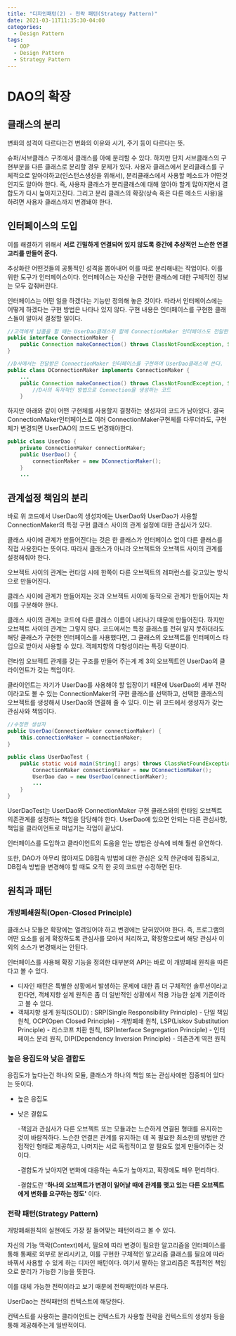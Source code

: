 ```yaml
---
title: "디자인패턴(2) - 전략 패턴(Strategy Pattern)"
date: 2021-03-11T11:35:30-04:00
categories:
  - Design Pattern
tags:
  - OOP
  - Design Pattern
  - Strategy Pattern
---
```


# DAO의 확장

## 클래스의 분리

변화의 성격이 다르다는건 변화의 이유와 시기, 주기 등이 다르다는 뜻.

슈퍼/서브클래스 구조에서 클래스를 아예 분리할 수 있다. 하지만 단지 서브클래스의 구현부분을 다른 클래스로 분리할 경우 문제가 있다. 사용자 클래스에서 분리클래스를 구체적으로 알아야하고(인스턴스생성을 위해서), 분리클래스에서 사용할 메소드가 어떤것인지도 알아야 한다. 즉, 사용자 클래스가 분리클래스에 대해 알아야 할게 많아지면서 결합도가 다시 높아지고진다. 그리고 분리 클래스의 확장(상속 혹은 다른 메소드 사용)을 하려면 사용자 클래스까지 변경돼야 한다.

## 인터페이스의 도입

이를 해결하기 위해서 **서로 긴밀하게 연결되어 있지 않도록 중간에 추상적인 느슨한 연결고리를 만들어 준다.**

추상화란 어떤것들의 공통적인 성격을 뽑아내어 이를 따로 분리해내는 작업이다. 이를 위한 도구가 인터페이스이다. 인터페이스는 자신을 구현한 클래스에 대한 구체적인 정보는 모두 감춰버린다.

인터페이스는 어떤 일을 하겠다는 기능만 정의해 놓은 것이다. 따라서 인터페이스에는 어떻게 하겠다는 구현 방법은 나타나 있지 않다. 구현 내용은 인터페이스를 구현한 클래스들이 알아서 결정할 일이다.

```java
//고객에게 납품을 할 때는 UserDao클래스와 함께 ConnectionMaker 인터페이스도 전달한다.
public interface ConnectionMaker {
	public Connection makeConnection() throws ClassNotFoundException, SQLException;
}
```

```java
//D사에서는 전달받은 ConnectionMaker 인터페이스를 구현하여 UserDao클래스에 쓴다.
public class DConnectionMaker implements ConnectionMaker {
	...
	public Connection makeConnection() throws ClassNotFoundException, SQLException {
		//D사의 독자적인 방법으로 Connection을 생성하는 코드
	}

```

하지만 아래와 같이 어떤 구현체를 사용할지 결정하는 생성자의 코드가 남아있다. 결국 ConnectionMaker인터페이스로 여러 ConnectionMaker구현체를 다루더라도, 구현체가 변경되면 UserDAO의 코드도 변경돼야한다.

```java
public class UserDao {
	private ConnectionMaker connectionMaker;
	public UserDao() {
		connectionMaker = new DConnectionMaker();
	}
	...
```

## 관계설정 책임의 분리

바로 위 코드에서 UserDao의 생성자에는 UserDao와 UserDao가 사용할 ConnectionMaker의 특정 구현 클래스 사이의 관계 설정에 대한 관심사가 있다.

클래스 사이에 관계가 만들어진다는 것은 한 클래스가 인터페이스 없이 다른 클래스를 직접 사용한다는 뜻이다. 따라서 클래스가 아니라 오브젝트와 오브젝트 사이의 관계를 설정해줘야 한다.

오브젝트 사이의 관계는 런타임 시에 한쪽이 다른 오브젝트의 레퍼런스를 갖고있는 방식으로 만들어진다.

클래스 사이에 관계가 만들어지는 것과 오브젝트 사이에 동적으로 관계가 만들어지는 차이를 구분해야 한다.

클래스 사이의 관계는 코드에 다른 클래스 이름이 나타나기 때문에 만들어진다. 하지만 오브젝트 사이의 관계는 그렇지 않다. 코드에서는 특정 클래스를 전혀 알지 못하더라도 해당 클래스가 구현한 인터페이스를 사용했다면, 그 클래스의 오브젝트를 인터페이스 타입으로 받아서 사용할 수 있다. 객체지향의 다형성이라는 특징 덕분이다.

런타임 오브젝트 관계를 갖는 구조를 만들어 주는게 제 3의 오브젝트인 UserDao의 클라이언트가 갖는 책임이다.

클라이언트는 자기가 UserDao를 사용해야 할 입장이기 때문에 UserDao의 세부 전략이라고도 볼 수 있는 ConnectionMaker의 구현 클래스를 선택하고, 선택한 클래스의 오브젝트를 생성해서 UserDao와 연결해 줄 수 있다. 이는 위 코드에서 생성자가 갖는 관심사와 책임이다.

```java
//수정한 생성자
public UserDao(ConnectionMaker connectionMaker) {
	this.connectionMaker = connectionMaker;
}
```

```java
public class UserDaoTest {
	public static void main(String[] args) throws ClassNotFoundException, SQLException {
		ConnectionMaker connectionMaker = new DConnectionMaker();
		UserDao dao = new UserDao(connectionMaker);
		...
	}
}
```

UserDaoTest는 UserDao와 ConnectionMaker 구현 클래스와의 런타임 오브젝트 의존관계를 설정하는 책임을 담당해야 한다. UserDao에 있으면 안되는 다른 관심사항, 책임을 클라이언트로 떠넘기는 작업이 끝났다.

인터페이스를 도입하고 클라이언트의 도움을 얻는 방법은 상속에 비해 훨씬 유연하다.

또한, DAO가 아무리 많아져도 DB접속 방법에 대한 관심은 오직 한군데에 집중되고, DB접속 방법을 변경해야 할 때도 오직 한 곳의 코드만 수정하면 된다.

## 원칙과 패턴

### 개방폐쇄원칙(Open-Closed Principle)

클래스나 모듈은 확장에는 열려있어야 하고 변경에는 닫혀있어야 한다. 즉, 프로그램의 어떤 요소를 쉽게 확장하도록 관심사를 모아서 처리하고, 확장함으로써 해당 관심사 이외의 소스가 변경돼서는 안된다.

인터페이스를 사용해 확장 기능을 정의한 대부분의 API는 바로 이 개방폐쇄 원칙을 따른다고 볼 수 있다.

- 디자인 패턴은 특별한 상황에서 발생하는 문제에 대한 좀 더 구체적인 솔루션이라고 한다면, 객체지향 설계 원칙은 좀 더 일반적인 상황에서 적용 가능한 설계 기준이라고 볼 수 있다.
- 객체지향 설계 원칙(SOLID) : SRP(Single Responsibility Principle) - 단일 책임 원칙, OCP(Open Closed Principle) - 개방폐쇄 원칙, LSP(Liskov Substitution Principle) - 리스코프 치환 원칙, ISP(Interface Segregation Principle) - 인터페이스 분리 원칙, DIP(Dependency Inversion Principle) - 의존관계 역전 원칙

### 높은 응집도와 낮은 결합도

응집도가 높다는건 하나의 모듈, 클래스가 하나의 책임 또는 관심사에만 집중되어 있다는 뜻이다.

- 높은 응집도
- 낮은 결합도

    -책임과 관심사가 다른 오브젝트 또는 모듈과는 느슨하게 연결된 형태를 유지하는 것이 바람직하다. 느슨한 연결은 관계를 유지하는 데 꼭 필요한 최소한의 방법만 간접적인 형태로 제공하고, 나머지는 서로 독립적이고 알 필요도 없게 만들어주는 것이다. 

    -결합도가 낮아지면 변화에 대응하는 속도가 높아지고, 확장에도 매우 편리하다.

    -결합도란 **'하나의 오브젝트가 변경이 일어날 때에 관계를 맺고 있는 다른 오브젝트에게 변화를 요구하는 정도'** 이다.

### 전략 패턴(Strategy Pattern)

개방폐쇄원칙의 실현에도 가장 잘 들어맞는 패턴이라고 볼 수 있다. 

자신의 기능 맥락(Context)에서, 필요에 따라 변경이 필요한 알고리즘을 인터페이스를 통해 통째로 외부로 분리시키고, 이를 구현한 구체적인 알고리즘 클래스를 필요에 따라 바꿔서 사용할 수 있게 하는 디자인 패턴이다. 여기서 말하는 알고리즘은 독립적인 책임으로 분리가 가능한 기능을 뜻한다.

이를 대체 가능한 전략이라고 보기 때문에 전략패턴이라 부른다.

UserDao는 전략패턴의 컨텍스트에 해당한다.

컨텍스트를 사용하는 클라이언트는 컨텍스트가 사용할 전략을 컨텍스트의 생성자 등을 통해 제공해주는게 일반적이다.